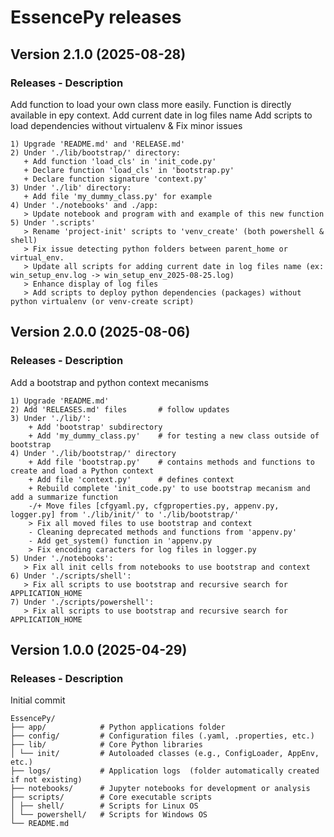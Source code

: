 # EssencePy releases

## Version 2.1.0 (2025-08-28)

### Releases - Description
Add function to load your own class more easily. Function is directly available in epy context. 
Add current date in log files name
Add scripts to load dependencies without virtualenv & Fix minor issues 

```textile
1) Upgrade 'README.md' and 'RELEASE.md'
2) Under './lib/bootstrap/' directory:
   + Add function 'load_cls' in 'init_code.py'
   + Declare function 'load_cls' in 'bootstrap.py'
   + Declare function signature 'context.py'
3) Under './lib' directory:
   + Add file 'my_dummy_class.py' for example
4) Under './notebooks' and ./app:
   > Update notebook and program with and example of this new function
5) Under '.scripts'
   > Rename 'project-init' scripts to 'venv_create' (both powershell & shell)
   > Fix issue detecting python folders between parent_home or virtual_env.
   > Update all scripts for adding current date in log files name (ex: win_setup_env.log -> win_setup_env_2025-08-25.log)
   > Enhance display of log files
   > Add scripts to deploy python dependencies (packages) without python virtualenv (or venv-create script)
```

## Version 2.0.0 (2025-08-06)

### Releases - Description
Add a bootstrap and python context mecanisms 

```textile
1) Upgrade 'README.md'
2) Add 'RELEASES.md' files       # follow updates 
3) Under './lib/':
    + Add 'bootstrap' subdirectory
    + Add 'my_dummy_class.py'    # for testing a new class outside of bootstrap
4) Under './lib/bootstrap/' directory
    + Add file 'bootstrap.py'    # contains methods and functions to create and load a Python context
    + Add file 'context.py'      # defines context
    + Rebuild complete 'init_code.py' to use bootstrap mecanism and add a summarize function
    -/+ Move files [cfgyaml.py, cfgproperties.py, appenv.py, logger.py] from './lib/init/' to './lib/bootstrap/'
    > Fix all moved files to use bootstrap and context
    - Cleaning deprecated methods and functions from 'appenv.py'
    - Add get_system() function in 'appenv.py
    > Fix encoding caracters for log files in logger.py
5) Under './notebooks':
   > Fix all init cells from notebooks to use bootstrap and context
6) Under './scripts/shell':
   > Fix all scripts to use bootstrap and recursive search for APPLICATION_HOME
7) Under './scripts/powershell':
   > Fix all scripts to use bootstrap and recursive search for APPLICATION_HOME 
```

## Version 1.0.0 (2025-04-29)

### Releases - Description

Initial commit

```
EssencePy/ 
├── app/            # Python applications folder
├── config/         # Configuration files (.yaml, .properties, etc.) 
├── lib/            # Core Python libraries 
│ └── init/         # Autoloaded classes (e.g., ConfigLoader, AppEnv, etc.) 
├── logs/           # Application logs  (folder automatically created if not existing)
├── notebooks/      # Jupyter notebooks for development or analysis 
├── scripts/        # Core executable scripts
│ ├── shell/        # Scripts for Linux OS
│ └── powershell/   # Scripts for Windows OS
└── README.md
```
